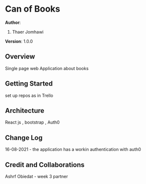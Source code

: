 # Can of Books

**Author**: 
1. Thaer Jomhawi

**Version**: 1.0.0 

## Overview
Single page web Application about books 

## Getting Started
set up repos as in Trello 

## Architecture
React js , bootstrap , Auth0

## Change Log
16-08-2021 - the application has a workin authentication with auth0

## Credit and Collaborations
Ashrf Obiedat - week 3 partner 